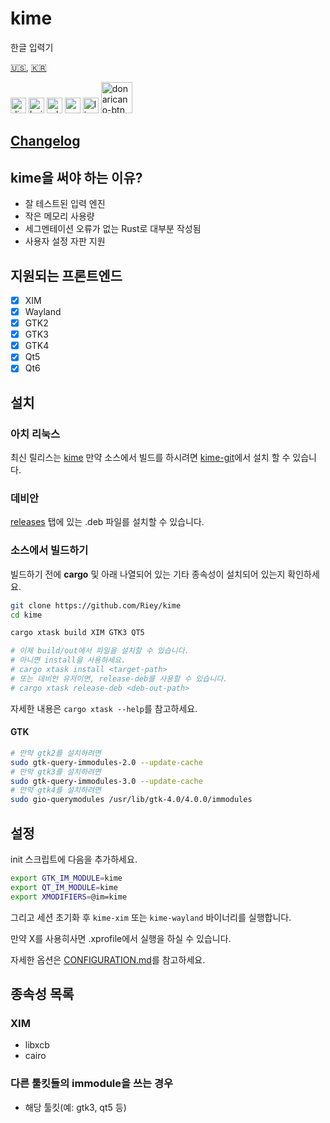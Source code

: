 # kime

한글 입력기

[🇺🇸](./README.md), [🇰🇷](./README.ko.md)

[<img alt="discord" src="https://img.shields.io/discord/801107569505992705.svg?style=for-the-badge" height="25">](https://discord.gg/YPnEfZqC6y)
[<img alt="build status" src="https://img.shields.io/github/workflow/status/Riey/kime/CI/master?style=for-the-badge" height="25">](https://github.com/Riey/kime/actions?query=workflow%3ACI)
[<img alt="release version" src="https://img.shields.io/github/v/release/Riey/kime?style=for-the-badge" height="25">](https://github.com/Riey/kime/releases)
[<img alt="aur version" src="https://img.shields.io/aur/version/kime?style=for-the-badge" height="25">](https://aur.archlinux.org/packages/kime/)
[<img alt="license" src="https://img.shields.io/github/license/Riey/kime?style=for-the-badge" height="25">](https://github.com/Riey/kime/blob/master/LICENSE)
[<img src="https://d1u4yishnma8v5.cloudfront.net/mobile-gift.png" alt="donaricano-btn" height="50">](https://donaricano.com/mypage/1610220543_mjZDXO)


## [Changelog](docs/CHANGELOG.md)

## kime을 써야 하는 이유?

* 잘 테스트된 입력 엔진
* 작은 메모리 사용량
* 세그멘테이션 오류가 없는 Rust로 대부분 작성됨
* 사용자 설정 자판 지원

## 지원되는 프론트엔드

- [x] XIM
- [x] Wayland
- [x] GTK2
- [x] GTK3
- [x] GTK4
- [x] Qt5
- [x] Qt6

## 설치

### 아치 리눅스

최신 릴리스는 [kime](https://aur.archlinux.org/packages/kime) 만약 소스에서 빌드를 하시려면 [kime-git](https://aur.archlinux.org/packages/kime-git)에서 설치 할 수 있습니다.

### 데비안

[releases](https://github.com/Riey/kime/releases) 탭에 있는 .deb 파일를 설치할 수 있습니다.

### 소스에서 빌드하기

빌드하기 전에 **cargo** 및 아래 나열되어 있는 기타 종속성이 설치되어 있는지 확인하세요.

```sh
git clone https://github.com/Riey/kime
cd kime

cargo xtask build XIM GTK3 QT5

# 이제 build/out에서 파일을 설치할 수 있습니다.
# 아니면 install을 사용하세요.
# cargo xtask install <target-path>
# 또는 데비안 유저이면, release-deb를 사용할 수 있습니다.
# cargo xtask release-deb <deb-out-path>
```

자세한 내용은 `cargo xtask --help`를 참고하세요.

#### GTK

```sh
# 만약 gtk2를 설치하려면
sudo gtk-query-immodules-2.0 --update-cache
# 만약 gtk3를 설치하려면
sudo gtk-query-immodules-3.0 --update-cache
# 만약 gtk4를 설치하려면
sudo gio-querymodules /usr/lib/gtk-4.0/4.0.0/immodules
```

## 설정

init 스크립트에 다음을 추가하세요.

```sh
export GTK_IM_MODULE=kime
export QT_IM_MODULE=kime
export XMODIFIERS=@im=kime
```

그리고 세션 초기화 후 `kime-xim` 또는 `kime-wayland` 바이너리를 실행합니다.

만약 X를 사용히사면 .xprofile에서 실행을 하실 수 있습니다.

자세한 옵션은 [CONFIGURATION.md](docs/CONFIGURATION.md)를 참고하세요.

## 종속성 목록

### XIM

* libxcb
* cairo

### 다른 툴킷들의 immodule을 쓰는 경우

* 해당 툴킷(예: gtk3, qt5 등)

